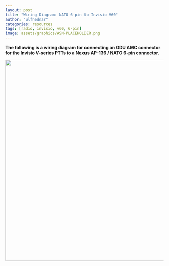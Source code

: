 ```yaml
---
layout: post
title: "Wiring Diagram: NATO 6-pin to Invisio V60"
author: "ulfhednar"
categories: resources
tags: [radio, invisio, v60, 6-pin]
image: assets/graphics/ASN-PLACEHOLDER.png
---
```



**The following is a wiring diagram for connecting an ODU AMC connector for the Invisio V-series PTTs to a Nexus AP-136 / NATO 6-pin connector.**


<div class="image-thumbnail">
	<a href="{{site.baseurl}}assets/images/004_resources/V60-NATO6pin.png">
		<img src="{{site.baseurl}}assets/images/004_resources/V60-NATO6pin.png" width="640"/>
	</a>
</div>